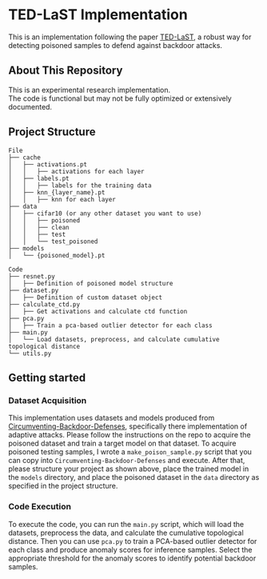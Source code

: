 # TED-LaST Implementation

This is an implementation following the paper [TED-LaST](https://arxiv.org/abs/2506.10722), a robust way for detecting poisoned samples to defend against backdoor attacks.

## About This Repository

This is an experimental research implementation.  
The code is functional but may not be fully optimized or extensively documented.

## Project Structure

```
File
├── cache
│   ├── activations.pt
│   │   ├── activations for each layer
│   ├── labels.pt
│   │   ├── labels for the training data
│   ├── knn_{layer_name}.pt
│   │   ├── knn for each layer
├── data
│   ├── cifar10 (or any other dataset you want to use)
│   │   ├── poisoned
│   │   ├── clean
│   │   ├── test
│   │   └── test_poisoned
├── models
│   └── {poisoned_model}.pt

Code
├── resnet.py
│   ├── Definition of poisoned model structure
├── dataset.py
│   ├── Definition of custom dataset object
├── calculate_ctd.py
│   ├── Get activations and calculate ctd function
├── pca.py
│   ├── Train a pca-based outlier detector for each class
├── main.py
│   └── Load datasets, preprocess, and calculate cumulative topological distance
└── utils.py
```

## Getting started

### Dataset Acquisition

This implementation uses datasets and models produced from [Circumventing-Backdoor-Defenses](https://github.com/Unispac/Circumventing-Backdoor-Defenses#), specifically there implementation of adaptive attacks.
Please follow the instructions on the repo to acquire the poisoned dataset and train a target model on that dataset. To acquire poisoned testing samples, I wrote a `make_poison_sample.py` script that you can copy into `Circumventing-Backdoor-Defenses` and execute.
After that, please structure your project as shown above, place the trained model in the `models` directory, and place the poisoned dataset in the `data` directory as specified in the project structure.

### Code Execution

To execute the code, you can run the `main.py` script, which will load the datasets, preprocess the data, and calculate the cumulative topological distance.
Then you can use `pca.py` to train a PCA-based outlier detector for each class and produce anomaly scores for inference samples.
Select the appropriate threshold for the anomaly scores to identify potential backdoor samples.
